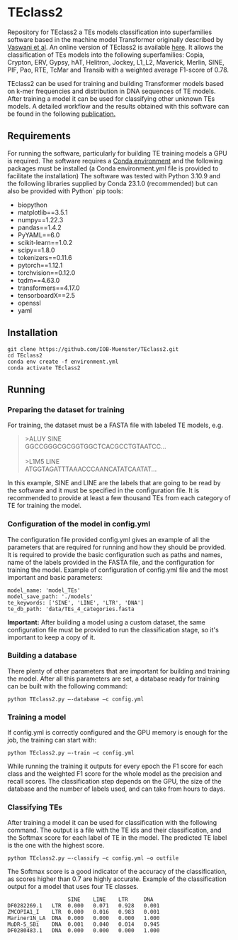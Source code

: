 # TEclass2

Repository for TEclass2 a TEs models classification into superfamilies software based in the machine model Transformer originally described by [Vaswani et al](https://arxiv.org/abs/1706.03762).
An online version of TEclass2 is available [here]( https://bioinformatics.uni-muenster.de/tools/TEclass2/index.pl?lang=en). It allows the classification of TEs models into the following superfamilies: Copia, Crypton, ERV, Gypsy, hAT, Helitron, Jockey, L1_L2, Maverick, Merlin, SINE, PIF, Pao, RTE, TcMar and Transib with a weighted average F1-score of 0.78.

TEclass2 can be used for training and building Transformer models based on k-mer frequencies and distribution in DNA sequences of TE models. After training a model it can be used for classifying other unknown TEs  models.
A detailed workflow and the results obtained with this software can be found in the following [publication.](http://)

## Requirements
For running the software, particularly for building TE training models a GPU is required.
The software requires a [Conda environment]( https://conda.io) and the following packages must be installed (a Conda environment.yml file is provided to facilitate the installation)
The software was tested with Python 3.10.9 and the following libraries supplied by Conda 23.1.0 (recommended) but can also be provided with Python´ pip tools:
  - biopython
  - matplotlib==3.5.1
  - numpy==1.22.3
  - pandas==1.4.2
  - PyYAML==6.0
  - scikit-learn==1.0.2
  - scipy==1.8.0
  - tokenizers==0.11.6
  - pytorch==1.12.1
  - torchvision==0.12.0
  - tqdm==4.63.0
  - transformers==4.17.0
  - tensorboardX==2.5
  - openssl
  - yaml
## Installation

```
git clone https://github.com/IOB-Muenster/TEclass2.git
cd TEclass2
conda env create -f environment.yml
conda activate TEclass2
```

## Running 
### Preparing the dataset for training
For training, the dataset must be a FASTA file with labeled TE models, e.g.
> \>ALUY SINE<br>
> GGCCGGGCGCGGTGGCTCACGCCTGTAATCC...<br><br>
> \>L1M5 LINE<br>
> ATGGTAGATTTAAACCCAANCATATCAATAT...

In this example, SINE and LINE are the labels that are going to be read by the software and it must be specified in the configuration file. It is recommended to provide at least a few thousand TEs from each category of TE for training the model.

### Configuration of the model in config.yml
The configuration file provided config.yml gives an example of all the parameters that are required for running and how they should be provided. It is required to provide the basic configuration such as paths and names, name of the labels provided in the FASTA file, and the configuration for training the model.
Example of configuration of config.yml file and the most important and basic parameters:
```
model_name: 'model_TEs'
model_save_path: './models'
te_keywords: ['SINE', 'LINE', 'LTR', 'DNA']
te_db_path: 'data/TEs_4_categories.fasta
```
**Important:** After building a model using a custom dataset, the same configuration file must be provided to run the classification stage, so it's important to keep a copy of it.

### Building a database
There plenty of other parameters that are important for building and training the model. After all this parameters are set, a database ready for training can be built with the following command:
```
python TEclass2.py –-database –c config.yml
```
### Training a model
If config.yml is correctly configured and the GPU memory is enough for the job, the training can start with:
```
python TEclass2.py –-train –c config.yml
```
While running the training it outputs for every epoch the F1 score for each class and the weighted F1 score for the whole model as the precision and recall scores. The classification step depends on the GPU, the size of the database and the number of labels used, and can take from hours to days.
### Classifying TEs
After training a model it can be used for classification with the following command. The output is a file with the TE ids and their classification, and the Softmax score for each label of TE in the model. The predicted TE label is the one with the highest score.
```
python TEclass2.py –-classify –c config.yml –o outfile
```
The Softmax score is a good indicator of the accuracy of the classification, as scores higher than 0.7 are highly accurate.
Example of the classification output for a model that uses four TE classes.
```
                   SINE    LINE    LTR     DNA
DF0282269.1   LTR  0.000   0.071   0.928   0.001
ZMCOPIA1_I    LTR  0.000   0.016   0.983   0.001
Mariner1N_LA  DNA  0.000   0.000   0.000   1.000
MuDR-5_SBi    DNA  0.001   0.040   0.014   0.945
DF0280483.1   DNA  0.000   0.000   0.000   1.000
```



